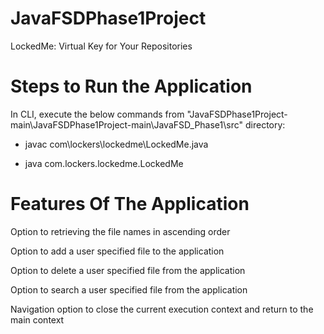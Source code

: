 # JavaFSDPhase1Project
LockedMe: Virtual Key for Your Repositories

# Steps to Run the Application

In CLI, execute the below commands from "JavaFSDPhase1Project-main\JavaFSDPhase1Project-main\JavaFSD_Phase1\src" directory:

  * javac com\lockers\lockedme\LockedMe.java

  * java com.lockers.lockedme.LockedMe

# Features Of The Application

Option to retrieving the file names in ascending order

Option to add a user specified file to the application

Option to delete a user specified file from the application

Option to search a user specified file from the application

Navigation option to close the current execution context and return to the main context
